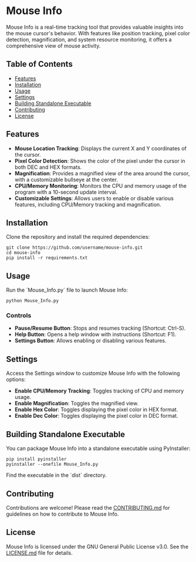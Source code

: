 # Mouse Info

Mouse Info is a real-time tracking tool that provides valuable insights into the mouse cursor's behavior. With features like position tracking, pixel color detection, magnification, and system resource monitoring, it offers a comprehensive view of mouse activity.



## Table of Contents

- [Features](#features)
- [Installation](#installation)
- [Usage](#usage)
- [Settings](#settings)
- [Building Standalone Executable](#building-standalone-executable)
- [Contributing](#contributing)
- [License](#license)

## Features

- **Mouse Location Tracking**: Displays the current X and Y coordinates of the cursor.
- **Pixel Color Detection**: Shows the color of the pixel under the cursor in both DEC and HEX formats.
- **Magnification**: Provides a magnified view of the area around the cursor, with a customizable bullseye at the center.
- **CPU/Memory Monitoring**: Monitors the CPU and memory usage of the program with a 10-second update interval.
- **Customizable Settings**: Allows users to enable or disable various features, including CPU/Memory tracking and magnification.

## Installation

Clone the repository and install the required dependencies:

```
git clone https://github.com/username/mouse-info.git
cd mouse-info
pip install -r requirements.txt
```

## Usage

Run the \`Mouse_Info.py\` file to launch Mouse Info:

```
python Mouse_Info.py
```

### Controls

- **Pause/Resume Button**: Stops and resumes tracking (Shortcut: Ctrl-S).
- **Help Button**: Opens a help window with instructions (Shortcut: F1).
- **Settings Button**: Allows enabling or disabling various features.

## Settings

Access the Settings window to customize Mouse Info with the following options:

- **Enable CPU/Memory Tracking**: Toggles tracking of CPU and memory usage.
- **Enable Magnification**: Toggles the magnified view.
- **Enable Hex Color**: Toggles displaying the pixel color in HEX format.
- **Enable Dec Color**: Toggles displaying the pixel color in DEC format.

## Building Standalone Executable

You can package Mouse Info into a standalone executable using PyInstaller:

```
pip install pyinstaller
pyinstaller --onefile Mouse_Info.py
```

Find the executable in the \`dist\` directory.

## Contributing

Contributions are welcome! Please read the [CONTRIBUTING.md](CONTRIBUTING.md) for guidelines on how to contribute to Mouse Info.

## License

Mouse Info is licensed under the GNU General Public License v3.0. See the [LICENSE.md](LICENSE.md) file for details.

